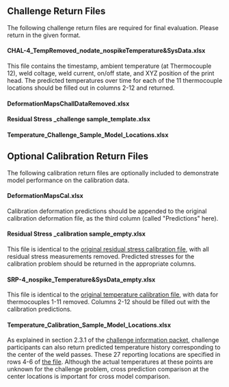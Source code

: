 ## Challenge Return Files
The following challenge return files are required for final evaluation.
Please return in the given format.  

#### CHAL-4_TempRemoved_nodate_nospikeTemperature&SysData.xlsx
This file contains the timestamp, ambient temperature (at Thermocouple 12), weld coltage, weld current, on/off state, and XYZ position of the print head.
The predicted temperatures over time for each of the 11 thermocouple locations should be filled out in columns 2-12 and returned.

#### DeformationMapsChallDataRemoved.xlsx

#### Residual Stress _challenge sample_template.xlsx

#### Temperature_Challenge_Sample_Model_Locations.xlsx


## Optional Calibration Return Files
The following calibration return files are optionally included to demonstrate model performance on the calibration data.

#### DeformationMapsCal.xlsx
Calibration deformation predictions should be appended to the original calibration deformation file, as the third column (called "Predictions" here).

#### Residual Stress _calibration sample_empty.xlsx
This file is identical to the [original residual stress calibration file](https://github.com/SRP-AM/SRP_AM_Prediction_Challenge/blob/main/ResidualStress/CalTask/Residual%20Stress%20_calibration%20sample.xlsx), with all residual stress measurements removed.
Predicted stresses for the calibration problem should be returned in the appropriate columns.

#### SRP-4_nospike_Temperature&SysData_empty.xlsx
This file is identical to the [original temperature calibration file](https://github.com/SRP-AM/SRP_AM_Prediction_Challenge/blob/main/Temperature/CalTask/SRP-4_nospike_Temperature%26SysData.xlsx), with data for thermocouples 1-11 removed.
Columns 2-12 should be filled out with the calibration predictions.

#### Temperature_Calibration_Sample_Model_Locations.xlsx
As explained in section 2.3.1 of the [challenge information packet](https://github.com/SRP-AM/SRP_AM_Prediction_Challenge/blob/main/challenge_info_packet.pdf), challenge participants can also return predicted temperature history corresponding to the center of the weld passes.
These 27 reporting locations are specified in rows 4-6 of [the file](https://github.com/SRP-AM/SRP_AM_Prediction_Challenge/blob/main/File%20Return%20Folder/Optional%20Calibration%20Return%20Files/Temperature_Calibration_Sample_Model_Locations.xlsx).
Although the actual temperatures at these points are unknown for the challenge problem, cross prediction comparison at the center locations is important for cross model comparison.
